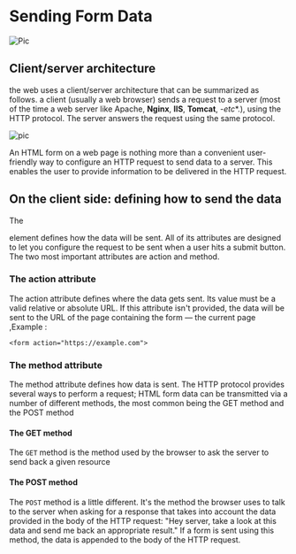 # Sending Form Data 
![Pic](https://i2.wp.com/www.tutorialbrain.com/wp-content/uploads/2019/01/HTML-Form.jpg?fit=1920%2C1080&ssl=1)



## Client/server architecture
the web uses a client/server architecture that can be summarized as follows. a client (usually a web browser) sends a request to a server (most of the time a web server like Apache, **Nginx**, **IIS**, **Tomcat**, *-etc**.), using the HTTP protocol. The server answers the request using the same protocol.

![pic](https://madooei.github.io/cs421_sp20_homepage/assets/client-server-1.png)

An HTML form on a web page is nothing more than a convenient user-friendly way to configure an HTTP request to send data to a server. This enables the user to provide information to be delivered in the HTTP request.

## On the client side: defining how to send the data
The <form> element defines how the data will be sent. All of its attributes are designed to let you configure the request to be sent when a user hits a submit button. The two most important attributes are action and method.

### The action attribute
The action attribute defines where the data gets sent. Its value must be a valid relative or absolute URL. If this attribute isn't provided, the data will be sent to the URL of the page containing the form — the current page ,Example :

```<form action="https://example.com">```


### The method attribute
The method attribute defines how data is sent. The HTTP protocol provides several ways to perform a request; HTML form data can be transmitted via a number of different methods, the most common being the GET method and the POST method


#### The GET method
The ```GET``` method is the method used by the browser to ask the server to send back a given resource

#### The POST method
The ```POST``` method is a little different. It's the method the browser uses to talk to the server when asking for a response that takes into account the data provided in the body of the HTTP request: "Hey server, take a look at this data and send me back an appropriate result." If a form is sent using this method, the data is appended to the body of the HTTP request.